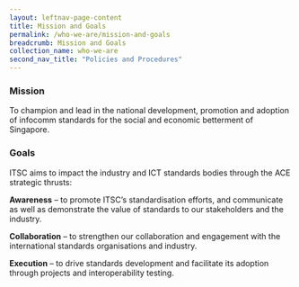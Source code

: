 ```yaml
---
layout: leftnav-page-content
title: Mission and Goals
permalink: /who-we-are/mission-and-goals
breadcrumb: Mission and Goals
collection_name: who-we-are
second_nav_title: "Policies and Procedures"
---
```


### Mission
To champion and lead in the national development, promotion and adoption of infocomm standards for the social and economic betterment of Singapore.

### Goals
ITSC aims to impact the industry and ICT standards bodies through the ACE strategic thrusts:

**Awareness** – to promote ITSC’s standardisation efforts, and communicate as well as demonstrate the value of standards to our stakeholders and the industry.

**Collaboration** – to strengthen our collaboration and engagement with the international standards organisations and industry.

**Execution** – to drive standards development and facilitate its adoption through projects and interoperability testing.
